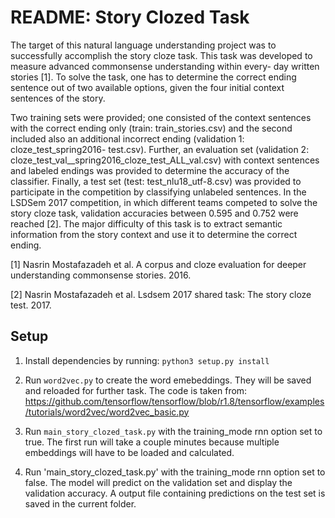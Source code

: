 
# README: Story Clozed Task

The target of this natural language understanding project was to successfully accomplish the story
cloze task. This task was developed to measure advanced commonsense understanding within every-
day written stories [1]. To solve the task, one has to determine the correct ending sentence out of two
available options, given the four initial context sentences of the story. 

Two training sets were provided; one consisted of the context sentences with the correct ending only (train: train_stories.csv)
and the second included also an additional incorrect ending (validation 1: cloze_test_spring2016-
test.csv). Further, an evaluation set (validation 2: cloze_test_val__spring2016_cloze_test_ALL_val.csv) with
context sentences and labeled endings was provided to determine the accuracy of the classifier.
Finally, a test set (test: test_nlu18_utf-8.csv) was provided to participate in the competition by classifying
unlabeled sentences.
In the LSDSem 2017 competition, in which different teams competed to solve the story cloze task,
validation accuracies between 0.595 and 0.752 were reached [2]. The major difficulty of this task
is to extract semantic information from the story context and use it to determine the correct ending.


[1] Nasrin Mostafazadeh et al. A corpus and cloze evaluation for deeper understanding commonsense
stories. 2016.

[2] Nasrin Mostafazadeh et al. Lsdsem 2017 shared task: The story cloze test. 2017.


## Setup
1. Install dependencies by running: `python3 setup.py install`

2. Run `word2vec.py` to create the word emebeddings. They will be saved and reloaded for further task. The code is taken from: https://github.com/tensorflow/tensorflow/blob/r1.8/tensorflow/examples/tutorials/word2vec/word2vec_basic.py

3. Run `main_story_clozed_task.py` with the training_mode rnn option set to true. The first run will take a couple minutes because multiple embeddings will have to be loaded and calculated.

4. Run 'main_story_clozed_task.py' with the training_mode rnn option set to false. The model will predict on the validation set and display the validation accuracy. A output file containing predictions on the test set is saved in the current folder.


